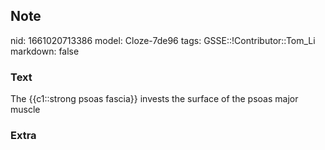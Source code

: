 ## Note
nid: 1661020713386
model: Cloze-7de96
tags: GSSE::!Contributor::Tom_Li
markdown: false

### Text
<div>
  The {{c1::strong psoas fascia}} invests the surface of the psoas
  major muscle
</div>

### Extra

